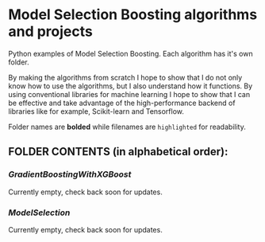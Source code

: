 # Model Selection Boosting algorithms and projects
Python examples of Model Selection Boosting. Each algorithm has it's own folder.

By making the algorithms from scratch I hope to show that I do not only know how to use the algorithms, but I also understand how it functions. By using conventional libraries for machine learning I hope to show that I can be effective and take advantage of the high-performance backend of libraries like for example, Scikit-learn and Tensorflow.

Folder names are **bolded** while filenames are `highlighted` for readability.

## FOLDER CONTENTS (in alphabetical order):

### **_GradientBoostingWithXGBoost_**
Currently empty, check back soon for updates.

### **_ModelSelection_**
Currently empty, check back soon for updates.